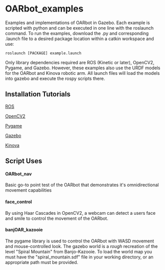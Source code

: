 # OARbot_examples
Examples and implementations of OARbot in Gazebo. Each example is scripted with python and can be executed in one line with the roslaunch command. To run the examples, download the .py and corresponding .launch file to a desired package location within a catkin workspace and use:
```
roslaunch [PACKAGE] example.launch
```

Only library dependencies required are ROS (Kinetic or later), OpenCV2, Pygame, and Gazebo. However, these examples also use the URDF models for the OARbot and Kinova robotic arm. All launch files will load the models into gazebo and execute the rospy scripts there.

## Installation Tutorials
[ROS](http://wiki.ros.org/melodic/Installation/Ubuntu)

[OpenCV2](https://docs.opencv.org/trunk/d7/d9f/tutorial_linux_install.html)

[Pygame](https://www.pygame.org/docs/)

[Gazebo](http://gazebosim.org/tutorials?tut=ros_installing&cat=connect_ros#Introduction)

[Kinova](https://github.com/Kinovarobotics/kinova-ros)

## Script Uses

#### OARbot_nav
Basic go-to point test of the OARbot that demonstrates it's omnidirectional movement capabilities

#### face_control
By using Haar Cascades in OpenCV2, a webcam can detect a users face and smile to control the movement of the OARbot.

#### banjOAR_kazooie
The pygame library is used to control the OARbot with WASD movement and mouse-controlled look. The gazebo world is a *rough* recreation of the level "Spiral Mountain" from Banjo-Kazooie. To load the world map you must have the "spiral_mountain.sdf" file in your working directory, or an appropriate path must be provided.
